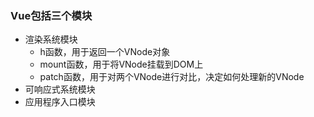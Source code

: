 ### Vue包括三个模块
- 渲染系统模块
  - h函数，用于返回一个VNode对象
  - mount函数，用于将VNode挂载到DOM上
  - patch函数，用于对两个VNode进行对比，决定如何处理新的VNode
- 可响应式系统模块
- 应用程序入口模块